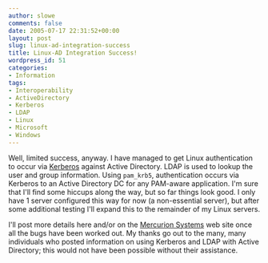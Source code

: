 ```yaml
---
author: slowe
comments: false
date: 2005-07-17 22:31:52+00:00
layout: post
slug: linux-ad-integration-success
title: Linux-AD Integration Success!
wordpress_id: 51
categories:
- Information
tags:
- Interoperability
- ActiveDirectory
- Kerberos
- LDAP
- Linux
- Microsoft
- Windows
---
```


Well, limited success, anyway. I have managed to get Linux authentication to occur via [Kerberos](http://web.mit.edu/kerberos/www) against Active Directory. LDAP is used to lookup the user and group information. Using `pam_krb5`, authentication occurs via Kerberos to an Active Directory DC for any PAM-aware application. I'm sure that I'll find some hiccups along the way, but so far things look good. I only have 1 server configured this way for now (a non-essential server), but after some additional testing I'll expand this to the remainder of my Linux servers.

I'll post more details here and/or on the [Mercurion Systems](http://www.mercurionsystems.com/index.html) web site once all the bugs have been worked out. My thanks go out to the many, many individuals who posted information on using Kerberos and LDAP with Active Directory; this would not have been possible without their assistance.
